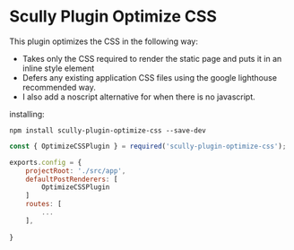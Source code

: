 # Scully Plugin Optimize CSS

This plugin optimizes the CSS in the following way:

- Takes only the CSS required to render the static page and puts it in an inline style element
- Defers any existing application CSS files using the google lighthouse recommended way.
- I also add a noscript alternative for when there is no javascript.

installing:
```
npm install scully-plugin-optimize-css --save-dev
```

```javascript
const { OptimizeCSSPlugin } = required('scully-plugin-optimize-css');

exports.config = {
    projectRoot: './src/app',
    defaultPostRenderers: [
        OptimizeCSSPlugin
    ]
    routes: [
        ...
    ],
    
}
```
